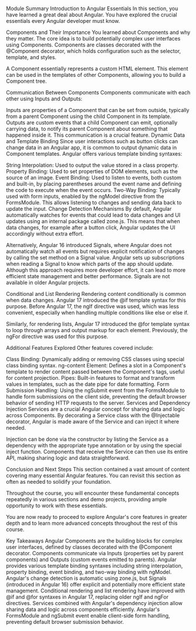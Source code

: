 Module Summary
Introduction to Angular Essentials
In this section, you have learned a great deal about Angular. You have explored the crucial essentials every Angular developer must know.

Components and Their Importance
You learned about Components and why they matter. The core idea is to build potentially complex user interfaces using Components. Components are classes decorated with the @Component decorator, which holds configuration such as the selector, template, and styles.

A Component essentially represents a custom HTML element. This element can be used in the templates of other Components, allowing you to build a Component tree.

Communication Between Components
Components communicate with each other using Inputs and Outputs:

Inputs are properties of a Component that can be set from outside, typically from a parent Component using the child Component in its template.
Outputs are custom events that a child Component can emit, optionally carrying data, to notify its parent Component about something that happened inside it. This communication is a crucial feature.
Dynamic Data and Template Binding
Since user interactions such as button clicks can change data in an Angular app, it is common to output dynamic data in Component templates. Angular offers various template binding syntaxes:

String Interpolation: Used to output the value stored in a class property.
Property Binding: Used to set properties of DOM elements, such as the source of an image.
Event Binding: Used to listen to events, both custom and built-in, by placing parentheses around the event name and defining the code to execute when the event occurs.
Two-Way Binding: Typically used with form inputs, enabled by the ngModel directive from the FormsModule. This allows listening to changes and sending data back to update the input.
Change Detection Mechanisms
By default, Angular automatically watches for events that could lead to data changes and UI updates using an internal package called zone.js. This means that when data changes, for example after a button click, Angular updates the UI accordingly without extra effort.

Alternatively, Angular 16 introduced Signals, where Angular does not automatically watch all events but requires explicit notification of changes by calling the set method on a Signal value. Angular sets up subscriptions when reading a Signal to know which parts of the app should update. Although this approach requires more developer effort, it can lead to more efficient state management and better performance. Signals are not available in older Angular projects.

Conditional and List Rendering
Rendering content conditionally is common when data changes. Angular 17 introduced the @if template syntax for this purpose. Before Angular 17, the ngIf directive was used, which was less convenient, especially when handling multiple conditions like else or else if.

Similarly, for rendering lists, Angular 17 introduced the @for template syntax to loop through arrays and output markup for each element. Previously, the ngFor directive was used for this purpose.

Additional Features Explored
Other features covered include:

Class Binding: Dynamically adding or removing CSS classes using special class binding syntax.
ng-content Element: Defines a slot in a Component's template to render content passed between the Component's tags, useful for content projection.
Pipes: Built-in features to format and transform values in templates, such as the date pipe for date formatting.
Form Submission Handling: Using the ngSubmit event from the FormsModule to handle form submissions on the client side, preventing the default browser behavior of sending HTTP requests to the server.
Services and Dependency Injection
Services are a crucial Angular concept for sharing data and logic across Components. By decorating a Service class with the @Injectable decorator, Angular is made aware of the Service and can inject it where needed.

Injection can be done via the constructor by listing the Service as a dependency with the appropriate type annotation or by using the special inject function. Components that receive the Service can then use its entire API, making sharing logic and data straightforward.

Conclusion and Next Steps
This section contained a vast amount of content covering many essential Angular features. You can revisit this section as often as needed to solidify your foundation.

Throughout the course, you will encounter these fundamental concepts repeatedly in various sections and demo projects, providing ample opportunity to work with these essentials.

You are now ready to proceed to explore Angular's core features in greater depth and to learn more advanced concepts throughout the rest of this course.

Key Takeaways
Angular Components are the building blocks for complex user interfaces, defined by classes decorated with the @Component decorator.
Components communicate via Inputs (properties set by parent components) and Outputs (custom events emitted to parents).
Angular provides various template binding syntaxes including string interpolation, property binding, event binding, and two-way binding with ngModel.
Angular's change detection is automatic using zone.js, but Signals (introduced in Angular 16) offer explicit and potentially more efficient state management.
Conditional rendering and list rendering have improved with @if and @for syntaxes in Angular 17, replacing older ngIf and ngFor directives.
Services combined with Angular's dependency injection allow sharing data and logic across components efficiently.
Angular's FormsModule and ngSubmit event enable client-side form handling, preventing default browser submission behavior.
